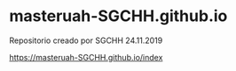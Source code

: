 # masteruah-SGCHH.github.io
Repositorio creado por SGCHH 24.11.2019

https://masteruah-SGCHH.github.io/index

